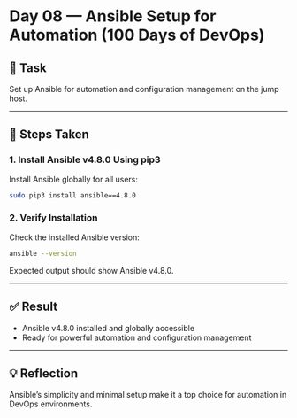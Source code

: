 # Day 08 — Ansible Setup for Automation (100 Days of DevOps)

## 🚀 Task
Set up Ansible for automation and configuration management on the jump host.

---

## 🧭 Steps Taken

### 1. Install Ansible v4.8.0 Using pip3
Install Ansible globally for all users:
```bash
sudo pip3 install ansible==4.8.0
```

### 2. Verify Installation
Check the installed Ansible version:
```bash
ansible --version
```
Expected output should show Ansible v4.8.0.

---

## ✅ Result
- Ansible v4.8.0 installed and globally accessible
- Ready for powerful automation and configuration management

---

## 💡 Reflection
Ansible’s simplicity and minimal setup make it a top choice for automation in DevOps environments.

